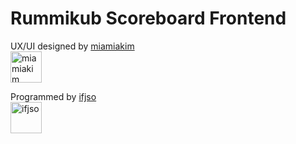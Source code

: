 # Rummikub Scoreboard Frontend

UX/UI designed by <a href="https://github.com/miamiakim" target="_blank">miamiakim</a>
<br/>
<a href="https://github.com/miamiakim" target="_blank">
<img src="https://avatars3.githubusercontent.com/u/37283462?v=4" width="50px;" alt="miamiakim"/>
</a>
<br/>

Programmed by <a href="https://github.com/ifjso" target="_blank">ifjso</a>
<br/>
<a href="https://github.com/ifjso" target="_blank">
<img src="https://avatars0.githubusercontent.com/u/8623087?v=4" width="50px;" alt="ifjso"/>
</a>

